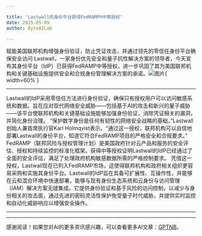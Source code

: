 ```yaml
---

title: 'Lastwall的身份平台获得FedRAMP®中等授权'
date: 2025-05-09
author: ByteAILab

---
```


赋能美国联邦机构增强身份验证，防止凭证攻击，并通过领先的零信任身份平台确保安全访问
Lastwall，一家身份优先安全和量子抗性解决方案的领导者，今天宣布其身份平台（IdP）已获得FedRAMP中等授权，进一步巩固了其为美国联邦机构和关键基础设施提供安全和合规身份管理解决方案的承诺。![图片](https://ai-techpark.com/wp-content/uploads/Lastwall.jpg){ width=60% }

---

Lastwall的IdP采用零信任方法进行身份验证，确保只有授权用户可以访问敏感系统和数据。旨在应对现代网络安全威胁——包括基于AI的攻击和新兴的量子威胁——该平台使联邦机构和关键基础设施能够加强身份验证，消除凭证相关的漏洞，并简化身份治理。
“保护数字身份是任何有韧性的网络安全战略的基础，”Lastwall创始人兼首席执行官Karl Holmqvist表示。“通过这一授权，联邦机构可以自信地部署Lastwall的身份平台，知道它符合FedRAMP项目的严格安全和合规要求。”
FedRAMP（联邦风险与授权管理计划）是美国政府针对云产品和服务的安全评估、授权和持续监控的标准化框架。获得中等授权证明Lastwall的IdP已经通过了全面的安全评估，满足了处理政府机构敏感数据所需的严格控制要求。
凭借这一授权，Lastwall现在已列入FedRAMP市场，这使得联邦机构和政府相关组织更容易采购和实施其身份平台。Lastwall的IdP旨在具备可扩展性、互操作性，并能够在云和混合环境中快速部署，能够与现有身份生态系统和云身份与访问管理（IAM）解决方案无缝集成。它提供身份验证和基于风险的访问控制，以减少与身份相关的攻击面，通过先进的密码灵活性保护免受量子时代威胁，并提供实时监控和自动化威胁响应以增强安全操作。

---
---
感谢阅读！如果您对AI的更多资讯感兴趣，可以查看更多AI文章：[GPTNB](https://gptnb.com)。